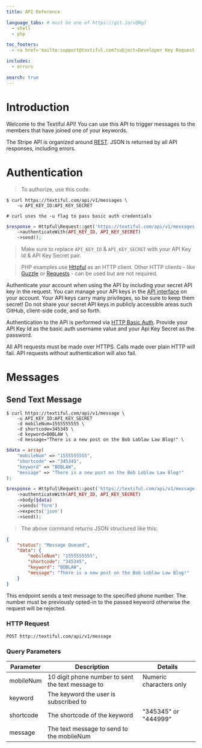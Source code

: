 ```yaml
---
title: API Reference

language_tabs: # must be one of https://git.io/vQNgJ
  - shell
  - php

toc_footers:
  - <a href='mailto:support@textiful.com?subject=Developer Key Request'>Request a Developer Key</a>

includes:
  - errors

search: true
---
```


# Introduction

Welcome to the Textiful API! You can use this API to trigger messages to the members that have joined one of your keywords.

The Stripe API is organized around [REST](https://en.wikipedia.org/wiki/Representational_state_transfer). JSON is returned by all API responses, including errors.

# Authentication

> To authorize, use this code:

```shell
$ curl https://textiful.com/api/v1/messages \
    -u API_KEY_ID:API_KEY_SECRET
   
# curl uses the -u flag to pass basic auth credentials
```

```php
$response = Httpful\Request::get('https://textiful.com/api/v1/messages')
    ->authenticateWith(API_KEY_ID, API_KEY_SECRET)
    ->send();    
```

> Make sure to replace `API_KEY_ID` & `API_KEY_SECRET` with your API Key Id & API Key Secret pair.

> PHP examples use [Httpful](https://github.com/nategood/httpful) as an HTTP client.
> Other HTTP clients - like [Guzzle](http://docs.guzzlephp.org/en/stable/) or [Requests](http://docs.python-requests.org/en/master/) - can be used but are not required.

Authenticate your account when using the API by including your secret API key in the request. You can manage your API keys in the [API interface](https://textiful.com/api_keys) on your account. Your API keys carry many privileges, so be sure to keep them secret! Do not share your secret API keys in publicly accessible areas such GitHub, client-side code, and so forth.

Authentication to the API is performed via [HTTP Basic Auth](https://en.wikipedia.org/wiki/Basic_access_authentication). Provide your API Key Id as the basic auth username value and your Api Key Secret as the password.

<aside class="notice">
All API requests must be made over HTTPS. Calls made over plain HTTP will fail. API requests without authentication will also fail.
</aside>


# Messages

## Send Text Message

```shell
$ curl https://textiful.com/api/v1/message \
    -u API_KEY_ID:API_KEY_SECRET
    -d mobileNum=1555555555 \
    -d shortcode=345345 \
    -d keyword=BOBLAW \
    -d message="There is a new post on the Bob Loblaw Law Blog!" \    
```

```php
$data = array(
    "mobileNum" => "1555555555",
    "shortcode" => "345345",
    "keyword" => "BOBLAW",
    "message" => "There is a new post on the Bob Loblaw Law Blog!"
);

$response = Httpful\Request::post('https://textiful.com/api/v1/message')
    ->authenticateWith(API_KEY_ID, API_KEY_SECRET)
    ->body($data)
    ->sends('form')
    ->expects('json')
    ->send();
```

> The above command returns JSON structured like this:

```json
{
    "status": "Message Queued",
    "data": {
        "mobileNum": "1555555555",
        "shortcode": "345345",
        "keyword": "BOBLAW",
        "message": "There is a new post on the Bob Loblaw Law Blog!"
    }
}
```

This endpoint sends a text message to the specified phone number. The number must be previously opted-in to the passed keyword otherwise the request will be rejected.

### HTTP Request

`POST http://textiful.com/api/v1/message`

### Query Parameters

Parameter | Description | Details
--------- | ------- | -----------
mobileNum | 10 digit phone number to sent the text message to | Numeric characters only
keyword | The keyword the user is subscribed to
shortcode | The shortcode of the keyword | "345345" or "444999"
message | The text message to send to the mobileNum

